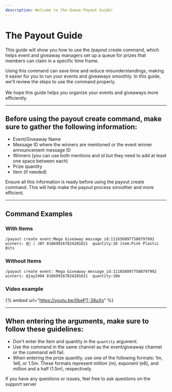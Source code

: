 ```yaml
---
description: Welcome to the Queue Payout Guide!
---
```


# The Payout Guide

This guide will show you how to use the /payout create command, which helps event and giveaway managers set up a queue for prizes that members can claim in a specific time frame.

Using this command can save time and reduce misunderstandings, making it easier for you to run your events and giveaways smoothly. In this guide, we'll review the steps to use the command properly.\
\
We hope this guide helps you organize your events and giveaways more efficiently.

***

## **Before using the payout create command, make sure to gather the following information:**

* Event/Giveaway Name
* Message ID where the winners are mentioned or the event winner announcement message ID
* Winners (you can use both mentions and id but they need to add at least one space between each)
* Prize quantity
* Item (if needed)

Ensure all this information is ready before using the payout create command. This will help make the payout process smoother and more efficient.



***



## Command Examples



### With Items

```
/payout create event:Mega Giveaway message_id:1116560977580797992 winners: @👑 | JAY 816699167824281621  quantity:10 item:Pink Plastic Bits
```

### Without Items

```
/payout create event: Mega Giveaway message_id:1116560977580797992 winners: @jay2404 816699167824281621  quantity:10m
```

### Video example

{% embed url="https://youtu.be/0bePT-38uXs" %}

***

## When entering the arguments, make sure to follow these guidelines:



* Don't enter the item and quantity in the `quantity` argument.
* Use the command in the same channel as the event/giveaway channel or the command will fail.
* When entering the prize quantity, use one of the following formats: 1m, 1e6, or 1.5m. These formats represent million (m), exponent (e6), and million and a half (1.5m), respectively.

If you have any questions or issues, feel free to ask questions on the support server
